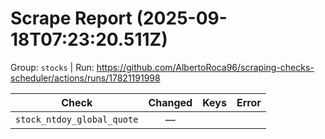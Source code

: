 # Scrape Report (2025-09-18T07:23:20.511Z)

Group: `stocks`  |  Run: https://github.com/AlbertoRoca96/scraping-checks-scheduler/actions/runs/17821191998

| Check | Changed | Keys | Error |
|---|:---:|:--|:--|
| `stock_ntdoy_global_quote` | — |  |  |

